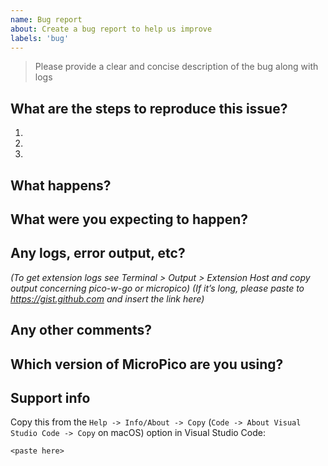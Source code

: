 ```yaml
---
name: Bug report
about: Create a bug report to help us improve
labels: 'bug'
---
```


> Please provide a clear and concise description of the bug along with logs

## What are the steps to reproduce this issue?
1.
2.
3.

## What happens?


## What were you expecting to happen?


## Any logs, error output, etc?
*(To get extension logs see Terminal > Output > Extension Host and copy output concerning pico-w-go or micropico)*
*(If it’s long, please paste to https://gist.github.com and insert the link here)*


## Any other comments?


## Which version of MicroPico are you using?


## Support info

Copy this from the `Help -> Info/About -> Copy` (`Code -> About Visual Studio Code -> Copy` on macOS) option in Visual Studio Code:

```
<paste here>
```
